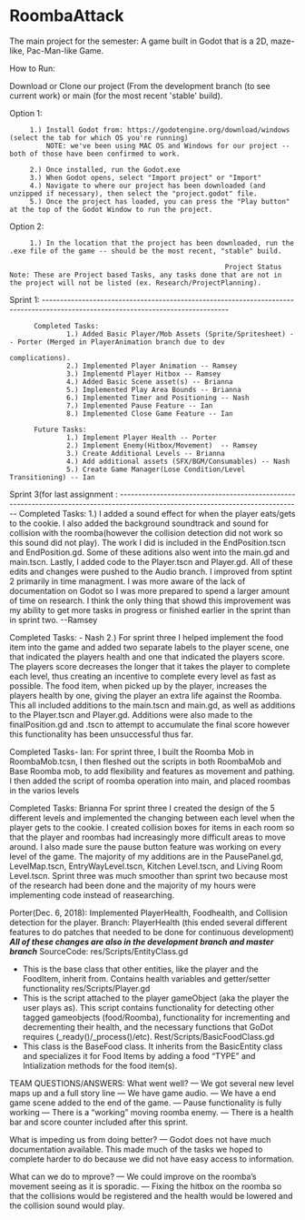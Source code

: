 # RoombaAttack
The main project for the semester: A game built in Godot that is a 2D, maze-like, Pac-Man-like Game.

How to Run:

Download or Clone our project (From the development branch (to see current work) or main (for the most recent 'stable' build).

Option 1: 
         
         1.) Install Godot from: https://godotengine.org/download/windows (select the tab for which OS you're running)
             NOTE: we've been using MAC OS and Windows for our project -- both of those have been confirmed to work.

         2.) Once installed, run the Godot.exe
         3.) When Godot opens, select "Import project" or "Import"
         4.) Navigate to where our project has been downloaded (and unzipped if necessary), then select the "project.godot" file.
         5.) Once the project has loaded, you can press the "Play button" at the top of the Godot Window to run the project.
         
Option 2:
         
         1.) In the location that the project has been downloaded, run the .exe file of the game -- should be the most recent, "stable" build.

                                                         Project Status
    Note: These are Project based Tasks, any tasks done that are not in the project will not be listed (ex. Research/ProjectPlanning).

Sprint 1: ---------------------------------------------------------------------------------------------------------------------------------

          Completed Tasks:
                  1.) Added Basic Player/Mob Assets (Sprite/Spritesheet) -- Porter (Merged in PlayerAnimation branch due to dev        
                                                                                    complications).
                  2.) Implemented Player Animation -- Ramsey
                  3.) Implementd Player Hitbox -- Ramsey
                  4.) Added Basic Scene asset(s) -- Brianna
                  5.) Implemented Play Area Bounds -- Brianna
                  6.) Implemented Timer and Positioning -- Nash
                  7.) Implemented Pause Feature -- Ian
                  8.) Implemented Close Game Feature -- Ian
                  
          Future Tasks:
                  1.) Implement Player Health -- Porter
                  2.) Implement Enemy(Hitbox/Movement)  -- Ramsey
                  3.) Create Additional Levels -- Brianna
                  4.) Add additional assets (SFX/BGM/Consumables) -- Nash
                  5.) Create Game Manager(Lose Condition/Level Transitioning) -- Ian
                  
                  
                  
Sprint 3(for last assignment : --------------------------------------------------------------------------------------------------------------------------------
                  Completed Tasks:
                  1.) I added a sound effect for when the player eats/gets to the cookie. I also added the background soundtrack and sound                       for collision with the roomba(however the collision detection did not work so this sound did not play). The work I                         did is included in the EndPosition.tscn and EndPosition.gd. Some of these aditions also went into the main.gd and                           main.tscn. Lastly, I added code to the Player.tscn and Player.gd. All of these edits and changes were pushed to the                         Audio branch. I improved from sptint 2 primarily in time managment. I was more aware of the lack of documentation on 		       Godot so I was more prepared to spend a larger amount of time on research. I think the only thing that showd this 		       improvement was my ability to get more tasks in progress or finished earlier in the sprint than in sprint two.                             --Ramsey 
                  
Completed Tasks: - Nash
2.) For sprint three I helped implement the food item into the game and added two separate labels to the player scene, one that indicated the players health and one that indicated the players score. The players score decreases the longer that it takes the player to complete each level, thus creating an incentive to complete every level as fast as possible. The food item, when picked up by the player, increases the players health by one, giving the player an extra life against the Roomba. This all included additions to the main.tscn and main.gd, as well as additions to the Player.tscn and Player.gd. Additions were also made to the finalPosition.gd and .tscn to attempt to accumulate the final score however this functionality has been unsuccessful thus far.

Completed Tasks- Ian: For sprint three, I built the Roomba Mob in RoombaMob.tcsn, I then fleshed out the scripts in both RoombaMob and Base Roomba mob, to add flexibility and features as movement and pathing. I then added the script of roomba operation into main, and placed roombas in the varios levels

Completed Tasks: Brianna
For sprint three I created the design of the 5 different levels and implemented the changing between each level when the player gets to the cookie. I created collision boxes for items in each room so that the player and roombas had increasingly more difficult areas to move around. I also made sure the pause button feature was working on every level of the game. The majority of my additions are in the PausePanel.gd, LevelMap.tscn, EntryWayLevel.tscn, Kitchen Level.tscn, and Living Room Level.tscn. Sprint three was much smoother than sprint two because most of the research had been done and the majority of my hours were implementing code instead of reasearching.

Porter(Dec. 6, 2018): Implemented PlayerHealth, Foodhealth, and Collision detection for the player.
	Branch: PlayerHealth (this ended several different features to do patches that needed to be
		done for continuous development)
		***All of these changes are also in the development branch and master branch***
	SourceCode: res/Scripts/EntityClass.gd
-	This is the base class that other entities, like the player and the FoodItem, inherit from. Contains health variables and getter/setter functionality
res/Scripts/Player.gd 
-	This is the script attached to the player gameObject (aka the player the user plays as). This script contains functionality for detecting other tagged gameobjects (food/Roomba), functionality for incrementing and decrementing their health, and the necessary functions that GoDot requires (_ready()/_process()/etc).
         Rest/Scripts/BasicFoodClass.gd
-	This class is the BaseFood class. It inherits from the BasicEntity class and specializes it for Food Items by adding a food “TYPE” and Intialization methods for the food item(s).








TEAM QUESTIONS/ANSWERS:
What went well?
— We got several new level maps up and a full story line 
— We have game audio.
— We have a end game scene added to the end of the game. 
— Pause functionality is fully working
— There is a “working” moving roomba enemy.
— There is a health bar and score counter included after this sprint. 

What is impeding us from doing better?
— Godot does not have much documentation available. This made much of the tasks we hoped to complete harder to do because we did not have easy access to information. 

What can we do to mprove?
— We could improve on the roomba’s movement seeing as it is sporadic. 
— Fixing the hitbox on the roomba so that the collisions would be registered and the health would be lowered and the collision sound would play. 
